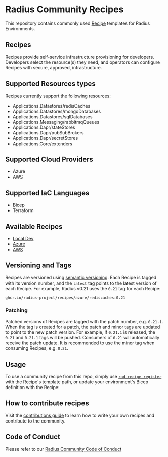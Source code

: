 # Radius Community Recipes

This repository contains commonly used [Recipe](https://docs.radapp.io/recipes) templates for Radius Environments.

## Recipes

Recipes provide self-service infrastructure provisioning for developers. Developers select the resource(s) they need, and operators can configure Recipes with secure, approved, infrastructure.

## Supported Resources types

Recipes currently support the following resources:

  - Applications.Datastores/redisCaches
  - Applications.Datastores/mongoDatabases
  - Applications.Datastores/sqlDatabases
  - Applications.Messaging/rabbitmqQueues
  - Applications.Dapr/stateStores
  - Applications.Dapr/pubSubBrokers
  - Applications.Dapr/secretStores
  - Applications.Core/extenders

## Supported Cloud Providers

  - Azure
  - AWS

## Supported IaC Languages

  - Bicep
  - Terraform

## Available Recipes

  - [Local Dev](/local-dev)
  - [Azure](/azure)
  - [AWS](/aws) 

## Versioning and Tags

Recipes are versioned using [semantic versioning](https://semver.org/). Each Recipe is tagged with its version number, and the `latest` tag points to the latest version of each Recipe. For example, Radius v0.21 uses the `0.21` tag for each Recipe:

```
ghcr.io/radius-project/recipes/azure/rediscaches:0.21
```

### Patching

Patched versions of Recipes are tagged with the patch number, e.g. `0.21.1`. When the tag is created for a patch, the patch and minor tags are updated to point to the new patch version. For example, if `0.21.1` is released, the `0.21` and `0.21.1` tags will be pushed. Consumers of `0.21` will automatically receive the patch update. It is recommended to use the minor tag when consuming Recipes, e.g. `0.21`.

## Usage

To use a community recipe from this repo, simply use [`rad recipe register`](https://docs.radapp.io/reference/cli/rad_recipe_register) with the Recipe's template path, or update your environment's Bicep definition with the Recipe:

## How to contribute recipes

Visit the [contributions guide](/contributing) to learn how to write your own recipes and contribute to the community.

## Code of Conduct

Please refer to our [Radius Community Code of Conduct](https://github.com/radius-project/radius/blob/main/CODE_OF_CONDUCT.md)
